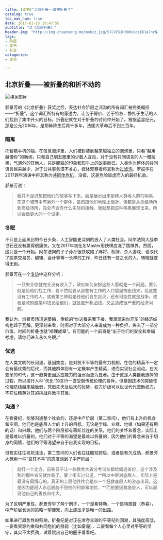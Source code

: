 ```yaml
---
title: [读书]"北京折叠——谁被折叠？"
catalog: true
toc_nav_num: true
date: 2017-01-15 19:47:58
subtitle: "读《北京折叠》"
header-img: "http://img.chuansong.me/mmbiz_jpg/57CVF5JHd00xiceEk1a7nrNZrVXhDiaa1mlhibemXVO4xwuUGkFqAY7Oha2UpBc2pz22mWg60VwYFcxoIMaVHSmBA/0?wx_fmt=jpeg"
tags:
- 阶层
- 读书
- 社会
catagories:
- 读书

---
```


## 北京折叠——被折叠的和折不动的

![相关图片](http://www.ngocn.net/upload/images/2016/08/25/1472118106143115.jpg)

郝景芳的《北京折叠》获奖之后，表达社会阶层之鸿沟的所有词汇被完美概括——“折叠”。这个词汇所特有的穿透力，让苦于房价、苦于特权、挣扎于生活的人们找到了集中开火的目标，折叠纪就在对于折叠的讨论中开始了。根据蓝星纪元，那是公元2016年，是耶稣降生后两千多年，法国大革命后不到三百年。

### 隔离

托智能手机的福，在信息海洋里，人们被封装到越来越独立的泡泡里，只看“越用越懂你”的新闻，只和自己朋友圈里的少数人互动，对于没有共同语言的人一概拉黑，气泡外的其他人，只是朦胧的印象和知乎上的故事而已。人类作为整体的共同语言越来越少，对于公共事务漠不关心，媒体观察者将其称为[过滤泡](https://zhuanlan.zhihu.com/p/19769341)。罗振宇在2017跨年演讲中将其称为[共同体危机](http://www.tmtpost.com/2552752.html)，没错，这是危险趁虚而入的最好机会。

郝景芳说：

> 我并不是说想把他们的故事写下来，而是展示出来那种人群与人群的隔离，在这个城市中有另外一个群体，虽然跟他们地理上很近，但都是从高级场所到高级场所，完全不会有什么实际的接触，我就想把这种隔离展现出来，所以会做更大的一个设定。

### 冬眠

不只是上面黑到的今日头条，人工智能更深刻的嵌入了人类社会。阿尔法狗大战李世石还没有赢得很痛快，又在2017年初化名Master用快棋血洗了围棋界。然而，这只是一个开始，阿尔法狗的子子孙孙很快攻陷了麻将、桥牌、杀人游戏，也取代了股票交易员、编辑、会计等等一长串的工作，昨日还有一技之长的人，转眼就变得无用。

郝景芳在一个[专访](http://culture.ifeng.com/a/20160821/49813990_0.shtml)中这样分析：

> 一旦失业你就完全没有收入了，政府如何安排这些人那就是一个问题。要么就是给他们找工作，要不然就要从那些有工作的人口袋里掏出钱来，给这些没有工作的人。或者第三种就是任他们自生自灭，还有可能性就是战争，或者是政府直接印钱发给他们，就是直升机洒钱，又会造成很严重的经济问题。

我认为，消费市场迅速萎缩，传统的“你送餐来我下楼，我滴滴来你开车”的经济结构也趋于瓦解。更深刻来看，时间对于大部分人来说成为一种负担，失去了一部分价值。时间的折叠也就“顺理成章”。有可能的一个前景是“出于你们的安全和幸福考虑，请你们进入永久冬眠。”

### 优选

在人类文明的长河里，基因突变，是对抗不平等的最有力机制。在位的精英不一定会有最优秀的后代，而其他群体则有一定概率产生精英，进而实现社会流动。在大变革的时代，这一趋势更因适应能力的强弱而更为显著。由于这是人类自我选择的过程，所以进行人种“优化”的言行一直受到传统伦理的排斥。但基因技术的突破使伦理防线越来越脆弱，凭借先天及后天的优势，权力阶级可以世世代代垄断权力，不在位精英对其的挑战将微乎其微。

### 沟通？

在折叠纪，能够沟通整个社会的，还是中产阶层（第二空间），他们有上升的机会和空间，他们也是底层人士的上升的目标。无论是学缘、业缘、地缘（如果还有用的话）和兴趣，他们与两个阶层都有藕断丝连的关系，他们的关怀和善念，实际上是最难以折叠的，他们对于平等的渴望是最难以折叠的，因为他们的善念来自于切身的同情，他们的平等渴望来自于自我实现的目标。

但现实往往坑坑洼洼，第二空间的人们也往往瞻前顾后，或者是有欠成熟，郝景芳大概用一种“哀其不幸”的态度谈到了中产阶层：

> 就打一个比方，前些日子让一些教育大省分考试名额给偏远省份，这个涉及到的那些省份就炸裂了，要上街去讨公道。**所以中层对底层人，实际上是最没有同情心的，真正的上层他往往会是以一个拯救底层人的姿态出现，这是因为底层人永远威胁不到他的利益和地位，**而他要拯救底层人，可以展现他自己的善良和伟大。

为了说明严重性，郝景芳举了两个例子，一个是希特勒，一个是特朗普（恭喜），中产阶层长远的策略一望便知，向上施压才是唯一的出路。

如果进行趋势性的归纳，折叠纪是对正在席卷全球的平等纪的回潮，其强度高低，一要看资源约束和共同危机的强弱（比如雾霾），二要看每个人心里对平等的坚守，其实不太费劲，试着跳出自己的圈子看看吧。
